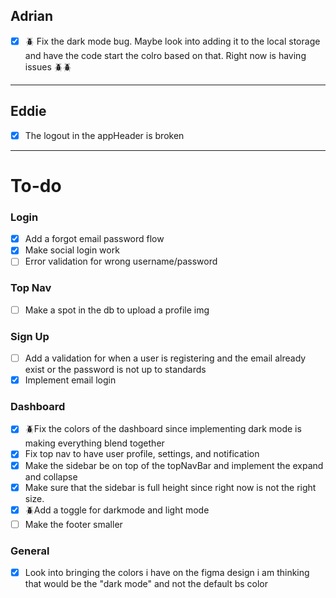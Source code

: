 ## Adrian
- [x] 🪲 Fix the dark mode bug. Maybe look into adding it to the local storage and have the code start the colro based on that. Right now is having issues 🪲🪲

------------

## Eddie
- [x] The logout in the appHeader is broken


------------
# To-do

### Login
- [x] Add a forgot email password flow
- [x] Make social login work
- [ ] Error validation for wrong username/password

### Top Nav
- [ ] Make a spot in the db to upload a profile img

### Sign Up
- [ ] Add a validation for when a user is registering and the email already exist or the password is not up to standards
- [x] Implement email login

### Dashboard
- [x] 🪲Fix the colors of the dashboard since implementing dark mode is making everything blend together
- [x] Fix top nav to have user profile, settings, and notification
- [x] Make the sidebar be on top of the topNavBar and implement the expand and collapse
- [x] Make sure that the sidebar is full height since right now is not the right size. 
- [x] 🪲Add a toggle for darkmode and light mode
- [ ] Make the footer smaller

### General
- [x] Look into bringing the colors i have on the figma design i am thinking that would be the "dark mode" and not the default bs color
